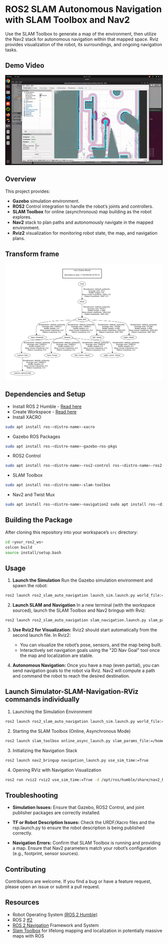 # ROS2 SLAM Autonomous Navigation with SLAM Toolbox and Nav2

Use the SLAM Toolbox to generate a map of the environment, then utilize the Nav2 stack for autonomous navigation within that mapped space. Rviz provides visualization of the robot, its surroundings, and ongoing navigation tasks.

## Demo Video
[![IMAGE ALT TEXT HERE](images/image_thumbnail.png)](https://youtu.be/-g2nmHqZfgc?si=NTKtegcQCZkt2e99)


## Overview

This project provides:
- **Gazebo** simulation environment.
- **ROS2** Control integration to handle the robot’s joints and controllers.
- **SLAM Toolbox** for online (asynchronous) map building as the robot explores.
- **Nav2** stack to plan paths and autonomously navigate in the mapped environment.
- **Rviz2** visualization for monitoring robot state, the map, and navigation plans.

## Transform frame
![tf2_frames](images/tf2_frames.png)


## Dependencies and Setup

-  Install ROS 2 Humble - [Read here](https://docs.ros.org/en/humble/Installation.html)
-  Create Workspace - [Read here](https://docs.ros.org/en/humble/Tutorials/Beginner-Client-Libraries/Creating-A-Workspace/Creating-A-Workspace.html)
-  Install XACRO 
```sh
sudo apt install ros-<distro-name>-xacro 
```
- Gazebo ROS Packages
```sh
sudo apt install ros-<distro-name>-gazebo-ros-pkgs
```
- ROS2 Control
```sh
sudo apt install ros-<distro-name>-ros2-control ros-<distro-name>-ros2-controllers ros-<distro-name>-gazebo-ros2-control
```
- SLAM Toolbox
```sh
sudo apt install ros-<distro-name>-slam-toolbox
```
- Nav2 and Twist Mux 
```sh
sudo apt install ros-<distro-name>-navigation2 sudo apt install ros-<distro-name>-nav2-bringup sudo apt install ros-<distro-name>-twist-mux
```

## Building the Package
After cloning this repository into your workspace’s ```src``` directory:
```sh
cd <your_ros2_ws>
colcon build
source install/setup.bash
```

## Usage

1. **Launch the Simulation**
Run the Gazebo simulation environment and spawn the robot:

```sh
ros2 launch ros2_slam_auto_navigation launch_sim.launch.py world_file:=/home/taher/ros2_ws/src/ros2-slam-auto-navigation/worlds/simple.world
```

2. **Launch SLAM and Navigation**
In a new terminal (with the workspace sourced), launch the SLAM Toolbox and Nav2 bringup with Rviz:
```sh
ros2 launch ros2_slam_auto_navigation slam_navigation.launch.py slam_params_file:=/home/taher/ros2_ws/src/ros2-slam-auto-navigation/config/mapper_params_online_async.yaml use_sim_time:=true
```

3. **Use Rviz2 for Visualization:** Rviz2 should start automatically from the second launch file. In Rviz2:
   - You can visualize the robot’s pose, sensors, and the map being built.
   - Interactively set navigation goals using the "2D Nav Goal" tool once the map and localization are stable.

4. **Autonomous Navigation:** Once you have a map (even partial), you can send navigation goals to the robot via Rviz. Nav2 will compute a path and command the robot to reach the desired destination.

## Launch Simulator-SLAM-Navigation-RViz commands individually

1. Launching the Simulation Environment
```sh
ros2 launch ros2_slam_auto_navigation launch_sim.launch.py world_file:=/home/taher/ros2_ws/src/ros2-slam-auto-navigation/worlds/simple.world
```
2. Starting the SLAM Toolbox (Online, Asynchronous Mode)
```sh
ros2 launch slam_toolbox online_async_launch.py slam_params_file:=/home/taher/ros2_ws/src/ros2-slam-auto-navigation/config/mapper_params_online_async.yaml use_sim_time:=true
```
3. Initializing the Navigation Stack
```sh
ros2 launch nav2_bringup navigation_launch.py use_sim_time:=True
```
4. Opening RViz with Navigation Visualization
```sh
ros2 run rviz2 rviz2 use_sim_time:=True -d /opt/ros/humble/share/nav2_bringup/rviz/nav2_default_view.rviz
```

## Troubleshooting
- **Simulation Issues:**
  Ensure that Gazebo, ROS2 Control, and joint publisher packages are correctly installed.

- **TF or Robot Description Issues:**
Check the URDF/Xacro files and the rsp.launch.py to ensure the robot description is being published correctly.

- **Navigation Errors:**
Confirm that SLAM Toolbox is running and providing a map. Ensure that Nav2 parameters match your robot’s configuration (e.g., footprint, sensor sources).

## Contributing
Contributions are welcome. If you find a bug or have a feature request, please open an issue or submit a pull request.

## Resources

- Robot Operating System [(ROS 2 Humble)](https://docs.ros.org/en/humble/index.html)
- ROS 2 [tf2](https://docs.ros.org/en/humble/Tutorials/Intermediate/Tf2/Introduction-To-Tf2.html)
- [ROS 2 Navigation](https://github.com/ros-navigation/navigation2/) Framework and System
- [Slam Toolbox](https://github.com/SteveMacenski/slam_toolbox) for lifelong mapping and localization in potentially massive maps with ROS
